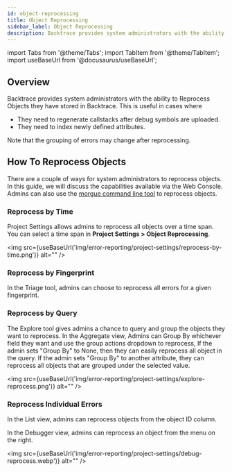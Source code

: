 ```yaml
---
id: object-reprocessing
title: Object Reprocessing
sidebar_label: Object Reprocessing
description: Backtrace provides system administrators with the ability to Reprocess Objects they have stored in Backtrace.
---
```


import Tabs from '@theme/Tabs';
import TabItem from '@theme/TabItem';
import useBaseUrl from '@docusaurus/useBaseUrl';

## Overview

Backtrace provides system administrators with the ability to Reprocess Objects they have stored in Backtrace. This is useful in cases where

- They need to regenerate callstacks after debug symbols are uploaded.
- They need to index newly defined attributes.

Note that the grouping of errors may change after reprocessing.

## How To Reprocess Objects

There are a couple of ways for system administrators to reprocess objects. In this guide, we will discuss the capabilities available via the Web Console. Admins can also use the [morgue command line tool](/error-reporting/advanced/morgue/) to reprocess objects.

### Reprocess by Time

Project Settings allows admins to reprocess all objects over a time span. You can select a time span in **Project Settings > Object Reprocessing**.

<img src={useBaseUrl('img/error-reporting/project-settings/reprocess-by-time.png')} alt="" />

### Reprocess by Fingerprint

In the Triage tool, admins can choose to reprocess all errors for a given fingerprint.

### Reprocess by Query

The Explore tool gives admins a chance to query and group the objects they want to reprocess. In the Aggregate view, Admins can Group By whichever field they want and use the group actions dropdown to reprocess, If the admin sets "Group By" to None, then they can easily reprocess all object in the query. If the admin sets "Group By" to another attribute, they can reprocess all objects that are grouped under the selected value.

<img src={useBaseUrl('img/error-reporting/project-settings/explore-reprocess.png')} alt="" />

### Reprocess Individual Errors

In the List view, admins can reprocess objects from the object ID column.

In the Debugger view, admins can reprocess an object from the menu on the right.

<img src={useBaseUrl('img/error-reporting/project-settings/debug-reprocess.webp')} alt="" />
